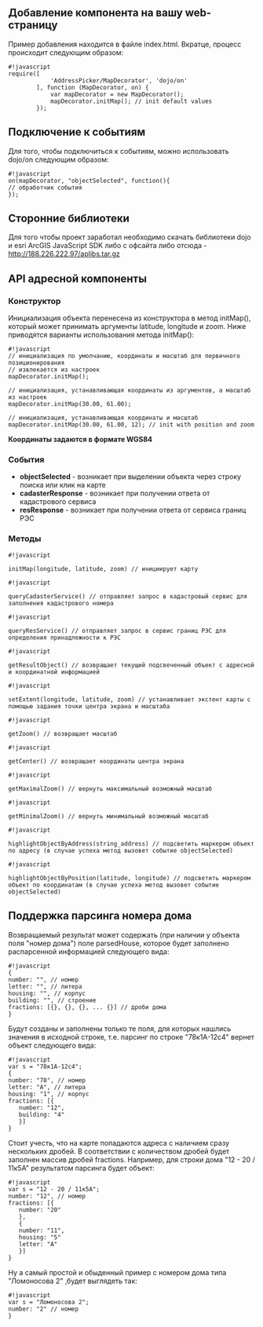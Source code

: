 ## Добавление компонента на вашу web-страницу ##
Пример добавления находится в файле index.html. Вкратце, процесс происходит следующим образом:

```
#!javascript
require([
            'AddressPicker/MapDecorator', 'dojo/on'
        ], function (MapDecorator, on) {
            var mapDecorator = new MapDecorator();
            mapDecorator.initMap(); // init default values
        });
```

## Подключение к событиям ##
Для того, чтобы подключиться к событиям, можно использовать dojo/on следующим образом:

```
#!javascript
on(mapDecorator, "objectSelected", function(){
// обработчик события
});
```

## Сторонние библиотеки ##
Для того чтобы проект заработал необходимо скачать библиотеки dojo и esri ArcGIS JavaScript SDK либо с офсайта либо отсюда - http://188.226.222.97/aplibs.tar.gz


## API адресной компоненты ##
### Конструктор ###
Инициализация объекта перенесена из конструктора в метод initMap(), который может принимать аргументы latitude, longitude и zoom. Ниже приводятся варианты использования метода initMap():

```
#!javascript
// инициализация по умолчанию, координаты и масштаб для первичного позиционирования
// извлекается из настроек
mapDecorator.initMap();

// инициализация, устанавливающая координаты из аргументов, а масштаб из настроек
mapDecorator.initMap(30.00, 61.00);

// инициализация, устанавливающая координаты и масштаб
mapDecorator.initMap(30.00, 61.00, 12); // init with position and zoom
```
**Координаты задаются в формате WGS84**

### События ###

* **objectSelected** - возникает при выделении объекта через строку поиска или клик на карте
* **cadasterResponse** - возникает при получении ответа от кадастрового сервиса
* **resResponse** - возникает при получении ответа от сервиса границ РЭС

### Методы ###

```
#!javascript

initMap(longitude, latitude, zoom) // инициирует карту
```

```
#!javascript

queryCadasterService() // отправляет запрос в кадастровый сервис для заполнения кадастрового номера
```



```
#!javascript

queryResService() // отправляет запрос в сервис границ РЭС для определения принадлежности к РЭС
```



```
#!javascript

getResultObject() // возвращает текущий подсвеченный объект с адресной и координатной информацией
```



```
#!javascript

setExtent(longitude, latitude, zoom) // устанавливает экстент карты с помощью задания точки центра экрана и масштаба
```



```
#!javascript

getZoom() // возвращает масштаб 
```




```
#!javascript

getCenter() // возвращает координаты центра экрана
```




```
#!javascript

getMaximalZoom() // вернуть максимальный возможный масштаб
```



```
#!javascript

getMinimalZoom() // вернуть минимальный возможный масштаб
```



```
#!javascript

highlightObjectByAddress(string_address) // подсветить маркером объект по адресу (в случае успеха метод вызовет событие objectSelected)
```



```
#!javascript

highlightObjectByPosition(latitude, longitude) // подсветить маркером объект по координатам (в случае успеха метод вызовет событие objectSelected)
```

## Поддержка парсинга номера дома ##
Возвращаемый результат может содержать (при наличии у объекта поля "номер дома") поле parsedHouse, которое будет заполнено распарсенной информацией следующего вида:
```
#!javascript
{
number: "", // номер
letter: "", // литера
housing: "", // корпус
building: "", // строение
fractions: [{}, {}, {}, ... {}] // дроби дома
}
```

Будут созданы и заполнены только те поля, для которых нашлись значения в исходной строке, т.е. парсинг по строке "78к1А-12с4" вернет объект следующего вида:

```
#!javascript
var s = "78к1А-12с4";
{
number: "78", // номер
letter: "A", // литера
housing: "1", // корпус
fractions: [{
   number: "12",
   building: "4"
   }]
}

```

Стоит учесть, что на карте попадаются адреса с наличием сразу нескольких дробей. В соответствии с количеством дробей будет заполнен массив дробей fractions. Например, для строки дома "12 - 20 / 11к5А" результатом парсинга будет объект:

```
#!javascript
var s = "12 - 20 / 11к5А";
number: "12", // номер
fractions: [{
   number: "20"
   }, 
   {
   number: "11",
   housing: "5"
   letter: "A"
   }]
}

```

Ну а самый простой и обыденный пример с номером дома типа "Ломоносова 2" ,будет выглядеть так:

```
#!javascript
var s = "Ломоносова 2";
number: "2" // номер
}

```
